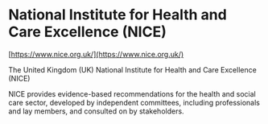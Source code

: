 <!--
source: https://www.nice.org.uk/
abbr: NICE
tags: organizations
-->

# National Institute for Health and Care Excellence (NICE)

[https://www.nice.org.uk/](https://www.nice.org.uk/)

The United Kingdom (UK) National Institute for Health and Care Excellence (NICE)

NICE provides evidence-based recommendations for the health and social care sector, developed by independent committees, including professionals and lay members, and consulted on by stakeholders.
